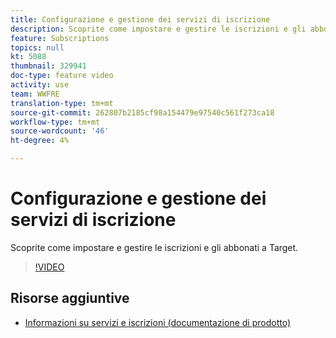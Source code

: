 ```yaml
---
title: Configurazione e gestione dei servizi di iscrizione
description: Scoprite come impostare e gestire le iscrizioni e gli abbonati a Target.
feature: Subscriptions
topics: null
kt: 5088
thumbnail: 329941
doc-type: feature video
activity: use
team: WWFRE
translation-type: tm+mt
source-git-commit: 262807b2185cf98a154479e97540c561f273ca18
workflow-type: tm+mt
source-wordcount: '46'
ht-degree: 4%

---
```



# Configurazione e gestione dei servizi di iscrizione

Scoprite come impostare e gestire le iscrizioni e gli abbonati a Target.

>[!VIDEO](https://video.tv.adobe.com/v/329941?quality=12)

## Risorse aggiuntive

* [Informazioni su servizi e iscrizioni (documentazione di prodotto)](https://experienceleague.adobe.com/docs/campaign-classic/using/sending-messages/subscriptions-and-referrals/about-services-and-subscriptions.html)

